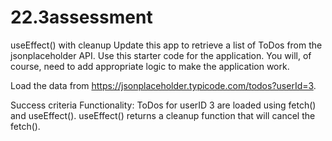 # 22.3assessment

useEffect() with cleanup
Update this app to retrieve a list of ToDos from the jsonplaceholder API. Use this starter code for the application. You will, of course, need to add appropriate logic to make the application work.

Load the data from https://jsonplaceholder.typicode.com/todos?userId=3.

Success criteria
Functionality:
ToDos for userID 3 are loaded using fetch() and useEffect().
useEffect() returns a cleanup function that will cancel the fetch().
